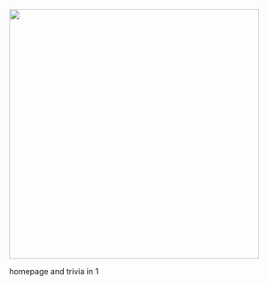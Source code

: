 <img src="https://raw.githubusercontent.com/nuoxoxo/cs50x.me/main/week8/result_wide.jpg?raw=true" width=450>

homepage and trivia in 1
